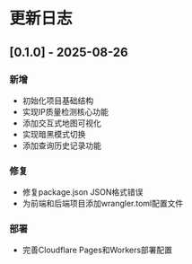 # 更新日志

## [0.1.0] - 2025-08-26

### 新增
- 初始化项目基础结构
- 实现IP质量检测核心功能
- 添加交互式地图可视化
- 实现暗黑模式切换
- 添加查询历史记录功能

### 修复
- 修复package.json JSON格式错误
- 为前端和后端项目添加wrangler.toml配置文件

### 部署
- 完善Cloudflare Pages和Workers部署配置